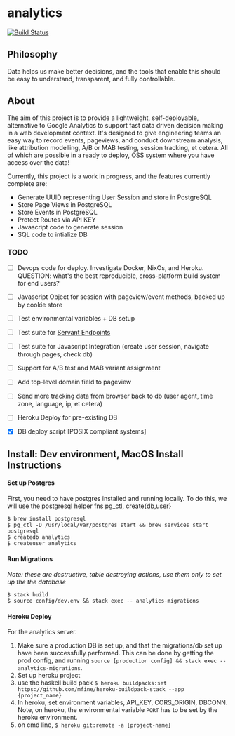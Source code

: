 # analytics
[![Build Status](https://travis-ci.org/adamwespiser/analytics.svg?branch=master)](https://travis-ci.org/adamwespiser/analytics)



## Philosophy
Data helps us make better decisions, and the tools that enable this should be easy to understand, transparent, and fully controllable.

##  About
The aim of this project is to provide a lightweight, self-deployable, alternative to Google Analytics to support fast data driven decision making in a web development context.
It's designed to give engineering teams an easy way to record events, pageviews, and conduct downstream analysis, like attribution modelling, A/B or MAB testing, session tracking, et cetera.
All of which are possible in a ready to deploy, OSS system where you have access over the data!

Currently, this project is a work in progress, and the features currently complete are:
 - Generate UUID representing User Session and store in PostgreSQL
 - Store Page Views in PostgreSQL
 - Store Events in PostgreSQL
 - Protect Routes via API KEY
 - Javascript code to generate session
 - SQL code to intialize DB

### TODO
- [ ] Devops code for deploy. Investigate Docker, NixOs, and Heroku. QUESTION: what's the best reproducible, cross-platform build system for end users?
- [ ] Javascript Object for session with pageview/event methods, backed up by cookie store
- [ ] Test environmental variables + DB setup
- [ ] Test suite for [Servant Endpoints](https://docs.servant.dev/en/stable/cookbook/testing/Testing.html)
- [ ] Test suite for Javascript Integration (create user session, navigate through pages, check db)
- [ ] Support for A/B test and MAB variant assignment
- [ ] Add top-level domain field to pageview
- [ ] Send more tracking data from browser back to db (user agent, time zone, language, ip, et cetera)
- [ ] Heroku Deploy for pre-existing DB
- [x] DB deploy script [POSIX compliant systems]


## Install: Dev environment, MacOS Install Instructions
#### Set up Postgres
First, you need to have postgres installed and running locally. To do this, we will use the postgresql helper fns pg_ctl, create{db,user}
```
$ brew install postgresql
$ pg_ctl -D /usr/local/var/postgres start && brew services start postgresql
$ createdb analytics
$ createuser analytics
```
#### Run Migrations
*Note: these are destructive, table destroying actions, use them only to set up the the database*
```
$ stack build
$ source config/dev.env && stack exec -- analytics-migrations
```

#### Heroku Deploy
For the analytics server.
1. Make sure a production DB is set up, and that the migrations/db set up have been successfully performed. This can be done by getting the prod config, and running `source [production config] && stack exec -- analytics-migrations`.
2. Set up heroku project
3. use the haskell build pack `$ heroku buildpacks:set https://github.com/mfine/heroku-buildpack-stack --app {project_name}`
4. In heroku, set environment variables, API_KEY, CORS_ORIGIN, DBCONN. Note, on heroku, the environmental variable `PORT` has to be set by the heroku environment.
5. on cmd line, `$ heroku git:remote -a [project-name]`



